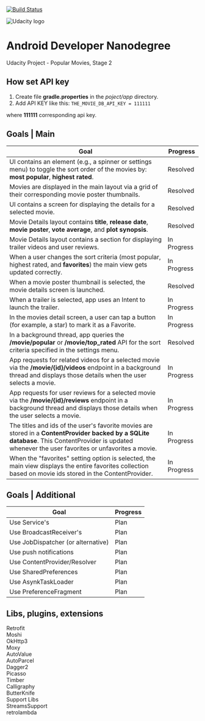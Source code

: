 [![Build Status](https://travis-ci.org/Mahtalitet/udacity-project2.svg?branch=master)](https://travis-ci.org/Mahtalitet/udacity-project2)

![Udacity logo](https://www.kartikarora.me/img/blog/nanodegree/andnano.jpeg)

# Android Developer Nanodegree
Udacity Project - Popular Movies, Stage 2

## How set API key
1. Create file **gradle.properties** in the _poject/app_ directory.
2. Add API KEY like this:
`THE_MOVIE_DB_API_KEY = 111111`

where **111111** corresponding api key.

## Goals | Main
Goal | Progress
------------ | -------------
UI contains an element (e.g., a spinner or settings menu) to toggle the sort order of the movies by: **most popular**, **highest rated**. | Resolved
Movies are displayed in the main layout via a grid of their corresponding movie poster thumbnails. | Resolved
UI contains a screen for displaying the details for a selected movie. | Resolved
Movie Details layout contains **title**, **release date**, **movie poster**, **vote average**, and **plot synopsis**. | Resolved
Movie Details layout contains a section for displaying trailer videos and user reviews. | In Progress
When a user changes the sort criteria (most popular, highest rated, and **favorites**) the main view gets updated correctly. | In Progress
When a movie poster thumbnail is selected, the movie details screen is launched. | Resolved
When a trailer is selected, app uses an Intent to launch the trailer. | In Progress
In the movies detail screen, a user can tap a button (for example, a star) to mark it as a Favorite. | In Progress
In a background thread, app queries the **/movie/popular** or **/movie/top_rated** API for the sort criteria specified in the settings menu. | Resolved
App requests for related videos for a selected movie via the **/movie/{id}/videos** endpoint in a background thread and displays those details when the user selects a movie. | In Progress
App requests for user reviews for a selected movie via the **/movie/{id}/reviews** endpoint in a background thread and displays those details when the user selects a movie. | In Progress
The titles and ids of the user's favorite movies are stored in a **ContentProvider backed by a SQLite database**. This ContentProvider is updated whenever the user favorites or unfavorites a movie. | In Progress
When the "favorites" setting option is selected, the main view displays the entire favorites collection based on movie ids stored in the ContentProvider. | In Progress

## Goals | Additional
Goal | Progress
------------ | -------------
Use Service's | Plan
Use BroadcastReceiver's | Plan
Use JobDispatcher (or alternative) | Plan
Use push notifications | Plan
Use ContentProvider/Resolver | Plan
Use SharedPreferences | Plan
Use AsynkTaskLoader | Plan
Use PreferenceFragment | Plan

## Libs, plugins, extensions
Retrofit</br>
Moshi</br>
OkHttp3</br>
Moxy</br>
AutoValue</br>
AutoParcel</br>
Dagger2</br>
Picasso</br>
Timber</br>
Calligraphy</br>
ButterKnife</br>
Support Libs</br>
StreamsSupport</br>
retrolambda</br>
